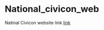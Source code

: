 # National_civicon_web
Natinal Civicon website link
[link](https://htmlpreview.github.io/?https://github.com/Ravi9076/National_civicon_web/blob/main/index.html)
